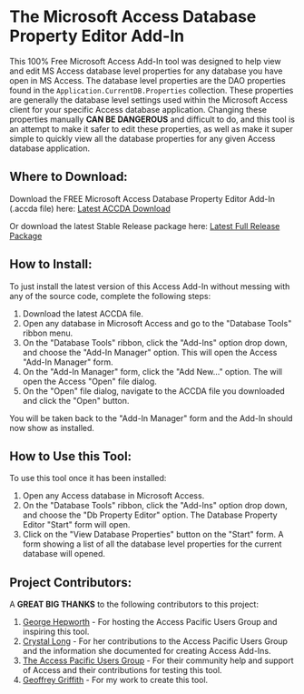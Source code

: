 # The Microsoft Access Database Property Editor Add-In
This 100% Free Microsoft Access Add-In tool was designed to help view and edit MS Access database level properties for any database you have open in MS Access.  The database level properties are the DAO properties found in the `Application.CurrentDB.Properties` collection.  These properties are generally the database level settings used within the Microsoft Access client for your specific Access database application.  Changing these properties manually **CAN BE DANGEROUS** and difficult to do, and this tool is an attempt to make it safer to edit these properties, as well as make it super simple to quickly view all the database properties for any given Access database application.


## Where to Download:
Download the FREE Microsoft Access Database Property Editor Add-In (.accda file) here: [Latest ACCDA Download](https://github.com/Access-Abraxas/Access-Database-Property-Editor-Addin/raw/refs/heads/main/ACCDA/DbPropsAddin.accda)

Or download the latest Stable Release package here: [Latest Full Release Package](https://github.com/Access-Abraxas/Access-Database-Property-Editor-Addin/releases)


## How to Install:
To just install the latest version of this Access Add-In without messing with any of the source code, complete the following steps:

1. Download the latest ACCDA file.
2. Open any database in Microsoft Access and go to the "Database Tools" ribbon menu. 
3. On the "Database Tools" ribbon, click the "Add-Ins" option drop down, and choose the "Add-In Manager" option.  This will open the Access "Add-In Manager" form.
4. On the "Add-In Manager" form, click the "Add New..." option.  The will open the Access "Open" file dialog. 
5. On the "Open" file dialog, navigate to the ACCDA file you downloaded and click the "Open" button.  

You will be taken back to the "Add-In Manager" form and the Add-In should now show as installed.


## How to Use this Tool:

To use this tool once it has been installed:

1. Open any Access database in Microsoft Access.
2. On the "Database Tools" ribbon, click the "Add-Ins" option drop down, and choose the "Db Property Editor" option.  The Database Property Editor "Start" form will open.
3. Click on the "View Database Properties" button on the "Start" form.  A form showing a list of all the database level properties for the current database will opened.


## Project Contributors:
A **GREAT BIG THANKS** to the following contributors to this project:

1. [George Hepworth](https://www.gpcdata.com) - For hosting the Access Pacific Users Group and inspiring this tool.
2. [Crystal Long](https://www.msaccessgurus.com/) - For her contributions to the Access Pacific Users Group and the information she documented for creating Access Add-Ins.
3. [The Access Pacific Users Group](https://accessusergroups.org/pacific/) - For their community help and support of Access and their contributions for testing this tool.
4. [Geoffrey Griffith](https://geoffreygriffith.com) - For my work to create this tool.








